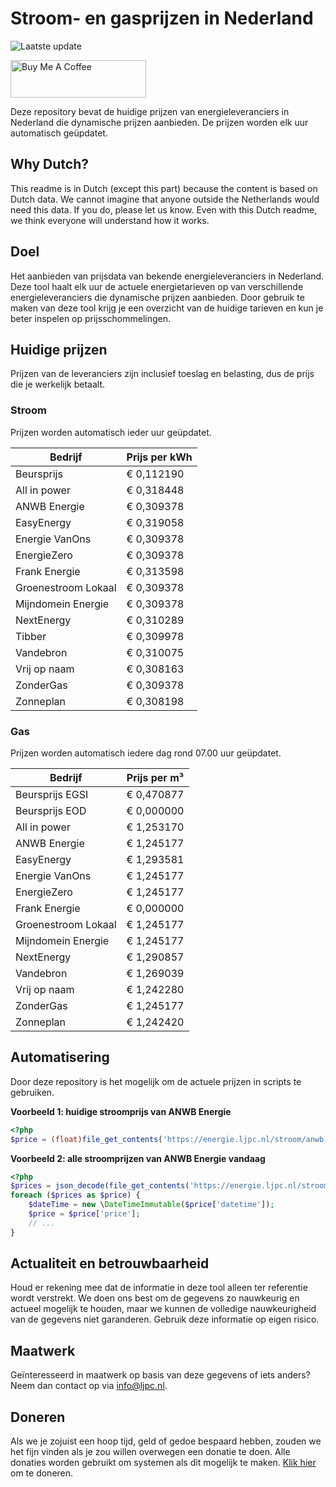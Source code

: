 # Stroom- en gasprijzen in Nederland

![Laatste update](https://img.shields.io/badge/laatste%20update-2023--10--27%2013%3A00%20CET-brightgreen)

<a href="https://www.buymeacoffee.com/Lars-" target="_blank"><img src="https://cdn.buymeacoffee.com/buttons/v2/default-orange.png" alt="Buy Me A Coffee" height="60" style="height: 60px !important;width: 217px !important;" ></a>

Deze repository bevat de huidige prijzen van energieleveranciers in Nederland die dynamische prijzen aanbieden. De prijzen worden elk uur automatisch geüpdatet.

## Why Dutch?

This readme is in Dutch (except this part) because the content is based on Dutch data. We cannot imagine that anyone outside the Netherlands would need this data. If you do, please let us know. Even with this Dutch readme, we think
everyone will understand how it works.

## Doel

Het aanbieden van prijsdata van bekende energieleveranciers in Nederland. Deze tool haalt elk uur de actuele energietarieven op van verschillende energieleveranciers die dynamische prijzen aanbieden. Door gebruik te maken van deze tool
krijg je een overzicht van de huidige tarieven en kun je beter inspelen op prijsschommelingen.

## Huidige prijzen

Prijzen van de leveranciers zijn inclusief toeslag en belasting, dus de prijs die je werkelijk betaalt.

### Stroom

Prijzen worden automatisch ieder uur geüpdatet.

 Bedrijf | Prijs per kWh 
---------|---------------
Beursprijs | € 0,112190
All in power | € 0,318448
ANWB Energie | € 0,309378
EasyEnergy | € 0,319058
Energie VanOns | € 0,309378
EnergieZero | € 0,309378
Frank Energie | € 0,313598
Groenestroom Lokaal | € 0,309378
Mijndomein Energie | € 0,309378
NextEnergy | € 0,310289
Tibber | € 0,309978
Vandebron | € 0,310075
Vrij op naam | € 0,308163
ZonderGas | € 0,309378
Zonneplan | € 0,308198


### Gas

Prijzen worden automatisch iedere dag rond 07.00 uur geüpdatet.

 Bedrijf | Prijs per m³ 
---------|--------------
Beursprijs EGSI | € 0,470877
Beursprijs EOD | € 0,000000
All in power | € 1,253170
ANWB Energie | € 1,245177
EasyEnergy | € 1,293581
Energie VanOns | € 1,245177
EnergieZero | € 1,245177
Frank Energie | € 0,000000
Groenestroom Lokaal | € 1,245177
Mijndomein Energie | € 1,245177
NextEnergy | € 1,290857
Vandebron | € 1,269039
Vrij op naam | € 1,242280
ZonderGas | € 1,245177
Zonneplan | € 1,242420


## Automatisering

Door deze repository is het mogelijk om de actuele prijzen in scripts te gebruiken.

**Voorbeeld 1: huidige stroomprijs van ANWB Energie**

```php
<?php
$price = (float)file_get_contents('https://energie.ljpc.nl/stroom/anwb-energie-nu.txt');

```

**Voorbeeld 2: alle stroomprijzen van ANWB Energie vandaag**

```php
<?php
$prices = json_decode(file_get_contents('https://energie.ljpc.nl/stroom/all-in-power-vandaag.json'),true);
foreach ($prices as $price) {
    $dateTime = new \DateTimeImmutable($price['datetime']);
    $price = $price['price'];
    // ...
}
```

## Actualiteit en betrouwbaarheid

Houd er rekening mee dat de informatie in deze tool alleen ter referentie wordt verstrekt. We doen ons best om de gegevens zo nauwkeurig en actueel mogelijk te houden, maar we kunnen de volledige nauwkeurigheid van de gegevens niet
garanderen. Gebruik deze informatie op eigen risico.

## Maatwerk

Geïnteresseerd in maatwerk op basis van deze gegevens of iets anders? Neem dan contact op
via [info@ljpc.nl](mailto:info@ljpc.nl?subject=Energie%20prijzen).

## Doneren

Als we je zojuist een hoop tijd, geld of gedoe bespaard hebben, zouden we het fijn vinden als je zou willen overwegen een
donatie te doen. Alle donaties worden gebruikt om systemen als dit mogelijk te
maken. [Klik hier](https://www.buymeacoffee.com/Lars-) om te doneren.
